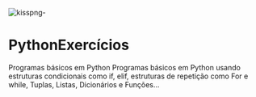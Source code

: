 ![kisspng-](https://user-images.githubusercontent.com/63914002/151862126-4cb2c342-e6bc-4972-b5d4-0b152703d207.jpg)



# PythonExercícios


Programas básicos em Python
Programas básicos em Python usando estruturas condicionais como if, elif, estruturas de repetição como For e while, Tuplas, Listas, Dicionários e Funções... 
